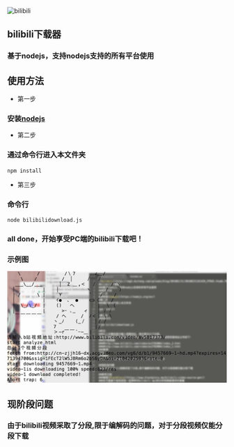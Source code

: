 ![bilibili](http://img5.duitang.com/uploads/blog/201602/21/20160221161429_XTRd5.thumb.700_0.jpeg)

## bilibili下载器
### 基于nodejs，支持nodejs支持的所有平台使用
## 使用方法
* 第一步

### 安装[nodejs](https://nodejs.org/en/)
* 第二步

### 通过命令行进入本文件夹
```
npm install
```
* 第三步

### 命令行
```
node bilibilidownload.js
```
### all done，开始享受PC端的bilibili下载吧！

### 示例图
![示例](./example.png)

## 现阶段问题
### 由于bilibili视频采取了分段,限于编解码的问题，对于分段视频仅能分段下载



